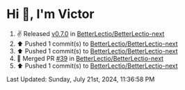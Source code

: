 <h1>Hi 👋, I'm Victor </h1>

<!--RECENT_ACTIVITY:start-->
1. ✌️ Released [v0.7.0](https://github.com/BetterLectio/BetterLectio-next/releases/tag/v0.7.0) in [BetterLectio/BetterLectio-next](https://github.com/BetterLectio/BetterLectio-next)<br>
2. ⬆️ Pushed 1 commit(s) to [BetterLectio/BetterLectio-next](https://github.com/BetterLectio/BetterLectio-next)<br>
3. ⬆️ Pushed 1 commit(s) to [BetterLectio/BetterLectio-next](https://github.com/BetterLectio/BetterLectio-next)<br>
4. 🎉 Merged PR [#39](https://github.com/BetterLectio/BetterLectio-next/pull/39) in [BetterLectio/BetterLectio-next](https://github.com/BetterLectio/BetterLectio-next)<br>
5. ⬆️ Pushed 1 commit(s) to [BetterLectio/BetterLectio-next](https://github.com/BetterLectio/BetterLectio-next)<br>
<!--RECENT_ACTIVITY:end-->

<!--RECENT_ACTIVITY:last_update-->
Last Updated: Sunday, July 21st, 2024, 11:36:58 PM
<!--RECENT_ACTIVITY:last_update_end-->
